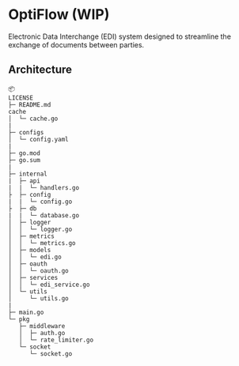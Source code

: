 # OptiFlow (WIP)
Electronic Data Interchange (EDI) system designed to streamline the exchange of documents between parties.

## Architecture
```
📦 
LICENSE
├─ README.md
cache
│  └─ cache.go
|
├─ configs
│  └─ config.yaml
|
├─ go.mod
├─ go.sum
|
├─ internal
|  ├─ api
|  |  └─ handlers.go
├  ├─ config
|  |  └─ config.go
├  ├─ db
|  |  └─ database.go
│  ├─ logger
│  │  └─ logger.go
│  ├─ metrics
│  │  └─ metrics.go
│  ├─ models
│  │  └─ edi.go
│  ├─ oauth
│  │  └─ oauth.go
│  ├─ services
│  │  └─ edi_service.go
│  └─ utils
│     └─ utils.go
|
├─ main.go
└─ pkg
   ├─ middleware
   │  ├─ auth.go
   │  └─ rate_limiter.go
   └─ socket
      └─ socket.go
```
